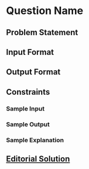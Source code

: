 # Question Name

## Problem Statement

<!-- Problem statement goes here -->

## Input Format

<!-- Input Format goes here -->

## Output Format

<!-- Output Format goes here -->

## Constraints

<!-- Constraints goes here -->

### Sample Input

<!-- Sample Input goes here -->

### Sample Output

<!-- Sample Output goes here -->

### Sample Explanation

<!-- Sample Explanation goes here -->

## [Editorial Solution](Algorithms/template/answer-template.md)

<!-- Add other solutions below -->
<!-- ### [Anon's Solution](Algorithms/template/answer.md) -->